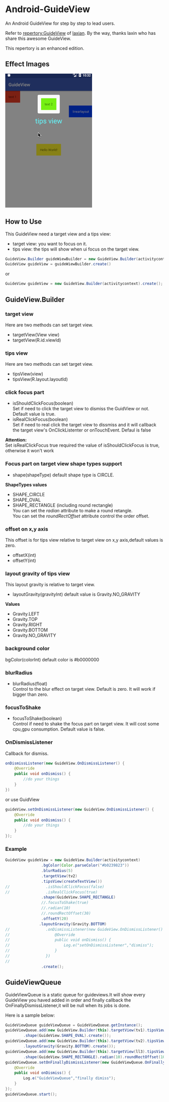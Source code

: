 # Android-GuideView
An Android GuideView for step by step to lead users.

Refer to [repertory:GuideView](https://github.com/laxian/GuideView) of [laxian](https://github.com/laxian).
By the way, thanks laxin who has share this awesome GuideView.

This repertory is an enhanced edition.

## Effect Images

![img](https://github.com/arjinmc/Android-GuideView/blob/master/images/sample.gif)

## How to Use
This GuideView need a target view and a tips view:
* target view: you want to focus on it.
* tips view: the tips will show when ui focus on the target view.

```java
GuideView.Builder guideWiewBuilder = new GuideView.Builder(activitycontext);
GuideView guideView = guideWiewBuilder.create()
```
or
```java
GuideView guideView = new GuideView.Builder(activitycontext).create();
```

## GuideView.Builder
### target view
Here are two methods can set target view.

* targetView(View view)
* targetView(R.id.viewId)

### tips view
Here are two methods can set target view.

* tipsView(view)
* tipsView(R.layout.layoutId)

### click focus part
* isShouldClickFocus(boolean)  
Set if need to click the target view to dismiss the GuidView or not. Default value is true.
* isRealClickFocus(boolean)  
Set if need to real click the target view to dissmiss and it will callback the target view's OnClickListenter or onTouchEvent. Defaul is false

<strong>Attention:</strong>  
Set isRealClickFocus true required the value of isShouldClickFocus is true, otherwise it won't work

### Focus part on target view shape types support
* shape(shapeType) 
default shape type is CIRCLE.

<strong>ShapeTypes values</strong>

* SHAPE_CIRCLE 
* SHAPE_OVAL
* SHAPE_RECTANGLE (including round rectangle)  
You can set the <i>radian</i> attribute to make a round retangle.  
You can set the <i>roundRectOffset</i> attribute control the order offset.

### offset on x,y axis
This offset is for tips view relative to target view on x,y axis,default values is zero.
* offsetX(int)
* offsetY(int)

### layout gravity of tips view
This layout gravity is relative to target view.
* layoutGravity(gravityInt)  default value is Gravity.NO_GRAVITY

<strong>Values</strong>
* Gravity.LEFT
* Gravity.TOP
* Gravity.RIGHT
* Gravity.BOTTOM
* Gravity.NO_GRAVITY

### background color
bgColor(colorInt) default color is #b0000000

### blurRadius

* blurRadius(float)  
Control to the blur effect on target view. Default is zero. It will work if bigger than zero.

### focusToShake
* focusToShake(boolean)  
Control if need to shake the focus part on target view. It will cost some cpu,gpu consumption. Default value is false.

### OnDismissListener
Callback for dismiss.
```java
onDismissListener(new GuideView.OnDismissListener() {
    @Override
    public void onDismiss() {
        //do your things
    }
})
```
or use GuidView
```java
guideView.setOnDismissListener(new GuideView.OnDismissListener() {
    @Override
    public void onDismiss() {
        //do your things
    }
});
```

### Example
```java
GuideView guideView = new GuideView.Builder(activitycontext)
                .bgColor(Color.parseColor("#b0239823"))
                .blurRadius(5)
                .targetView(tv2)
                .tipsView(createTextView())
//                .isShouldClickFocus(false)
//                .isRealClickFocus(true)
                .shape(GuideView.SHAPE_RECTANGLE)
                //.focusToShake(true)
                //.radian(10)
                //.roundRectOffset(30)
                .offsetY(20)
               .layoutGravity(Gravity.BOTTOM)
//                .onDismissListener(new GuideView.OnDismissListener() {
//                    @Override
//                    public void onDismiss() {
//                        Log.e("setOnDismissListener","dismiss");
//                    }
//                })
//                
                .create();
```

## GuideViewQueue
GuideViewQueue is a static queue for guideviews.It will show every GuideView you haved added in order and finally callback the OnFinallyDismissListener,it will be null when its jobs is done.

Here is a sample below:
```java
GuideViewQueue guideViewQueue = GuideViewQueue.getInstance();
guideViewQueue.add(new GuideView.Builder(this).targetView(tv1).tipsView(createTextView())
        .shape(GuideView.SHAPE_OVAL).create());
guideViewQueue.add(new GuideView.Builder(this).targetView(tv2).tipsView(R.layout.layout_linearlayout)
        .layoutGravity(Gravity.BOTTOM).create());
guideViewQueue.add(new GuideView.Builder(this).targetView(ll3).tipsView(createTextView())
        .shape(GuideView.SHAPE_RECTANGLE).radian(10).roundRectOffset(10).create());
guideViewQueue.setOnFinallyDismissListener(new GuideViewQueue.OnFinallyDismissListener() {
    @Override
    public void onDismiss() {
        Log.e("GuideViewQueue","finally dimiss");
    }
});
guideViewQueue.start();
```
